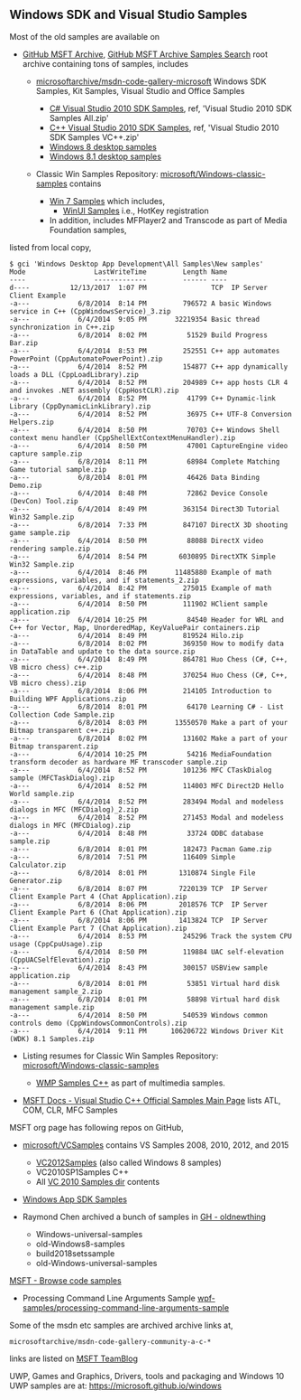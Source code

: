 ## Windows SDK and Visual Studio Samples

Most of the old samples are available on
- [GitHub MSFT Archive](https://github.com/microsoftarchive), [GitHub MSFT Archive Samples Search](https://github.com/microsoftarchive?q=sample&type=all&language=&sort=) root archive containing tons of samples, includes
  - [microsoftarchive/msdn-code-gallery-microsoft](https://github.com/microsoftarchive/msdn-code-gallery-microsoft) Windows SDK Samples, Kit Samples, Visual Studio and Office Samples
    - [C# Visual Studio 2010 SDK Samples](https://github.com/microsoftarchive/msdn-code-gallery-microsoft/tree/master/Visual%20Studio%20Product%20Team/Visual%20Studio%202010%20SDK%20Samples/%5BC%23%5D-Visual%20Studio%202010%20SDK%20Samples), ref, 'Visual Studio 2010 SDK Samples All.zip'
    - [C++ Visual Studio 2010 SDK Samples](https://github.com/microsoftarchive/msdn-code-gallery-microsoft/tree/master/Visual%20Studio%20Product%20Team/Visual%20Studio%202010%20SDK%20Samples/%5BC%2B%2B%5D-Visual%20Studio%202010%20SDK%20Samples), ref, 'Visual Studio 2010 SDK Samples  VC++.zip'
    - [Windows 8 desktop samples](https://github.com/microsoftarchive/msdn-code-gallery-microsoft/tree/master/Official%20Windows%20Platform%20Sample/Windows%208%20desktop%20samples)
    - [Windows 8.1 desktop samples](https://github.com/microsoftarchive/msdn-code-gallery-microsoft/tree/master/Official%20Windows%20Platform%20Sample/Windows%208.1%20desktop%20samples)


  - Classic Win Samples Repository: [microsoft/Windows-classic-samples](https://github.com/microsoft/Windows-classic-samples) contains
    - [Win 7 Samples](https://github.com/microsoft/Windows-classic-samples/tree/main/Samples/Win7Samples) which includes,
      - [WinUI Samples](https://github.com/microsoft/Windows-classic-samples/tree/main/Samples/Win7Samples/winui) i.e., HotKey registration
    - In addition, includes MFPlayer2 and Transcode as part of Media Foundation samples,  
  
listed from local copy,  

    $ gci 'Windows Desktop App Development\All Samples\New samples'
    Mode                 LastWriteTime         Length Name
    ----                 -------------         ------ ----
    d----          12/13/2017  1:07 PM                TCP  IP Server Client Example
    -a---            6/8/2014  8:14 PM         796572 A basic Windows service in C++ (CppWindowsService)_3.zip
    -a---            6/4/2014  9:05 PM       32219354 Basic thread synchronization in C++.zip
    -a---            6/8/2014  8:02 PM          51529 Build Progress Bar.zip
    -a---            6/4/2014  8:53 PM         252551 C++ app automates PowerPoint (CppAutomatePowerPoint).zip
    -a---            6/4/2014  8:52 PM         154877 C++ app dynamically loads a DLL (CppLoadLibrary).zip
    -a---            6/4/2014  8:52 PM         204989 C++ app hosts CLR 4 and invokes .NET assembly (CppHostCLR).zip
    -a---            6/4/2014  8:52 PM          41799 C++ Dynamic-link Library (CppDynamicLinkLibrary).zip
    -a---            6/4/2014  8:52 PM          36975 C++ UTF-8 Conversion Helpers.zip
    -a---            6/4/2014  8:50 PM          70703 C++ Windows Shell context menu handler (CppShellExtContextMenuHandler).zip
    -a---            6/4/2014  8:50 PM          47001 CaptureEngine video capture sample.zip
    -a---            6/8/2014  8:11 PM          68984 Complete Matching Game tutorial sample.zip
    -a---            6/8/2014  8:01 PM          46426 Data Binding Demo.zip
    -a---            6/4/2014  8:48 PM          72862 Device Console (DevCon) Tool.zip
    -a---            6/4/2014  8:49 PM         363154 Direct3D Tutorial Win32 Sample.zip
    -a---            6/8/2014  7:33 PM         847107 DirectX 3D shooting game sample.zip
    -a---            6/4/2014  8:50 PM          88088 DirectX video rendering sample.zip
    -a---            6/4/2014  8:54 PM        6030895 DirectXTK Simple Win32 Sample.zip
    -a---            6/4/2014  8:46 PM       11485880 Example of math expressions, variables, and if statements_2.zip
    -a---            6/4/2014  8:42 PM         275015 Example of math expressions, variables, and if statements.zip
    -a---            6/4/2014  8:50 PM         111902 HClient sample application.zip
    -a---            6/4/2014 10:25 PM          84540 Header for WRL and C++ for Vector, Map, UnorderedMap, KeyValuePair containers.zip
    -a---            6/4/2014  8:49 PM         819524 Hilo.zip
    -a---            6/8/2014  8:02 PM         369350 How to modify data in DataTable and update to the data source.zip
    -a---            6/4/2014  8:49 PM         864781 Huo Chess (C#, C++, VB micro chess) c++.zip
    -a---            6/4/2014  8:48 PM         370254 Huo Chess (C#, C++, VB micro chess).zip
    -a---            6/8/2014  8:06 PM         214105 Introduction to Building WPF Applications.zip
    -a---            6/8/2014  8:01 PM          64170 Learning C# - List  Collection Code Sample.zip
    -a---            6/8/2014  8:03 PM       13550570 Make a part of your Bitmap transparent c++.zip
    -a---            6/8/2014  8:02 PM         131602 Make a part of your Bitmap transparent.zip
    -a---            6/4/2014 10:25 PM          54216 MediaFoundation transform decoder as hardware MF transcoder sample.zip
    -a---            6/4/2014  8:52 PM         101236 MFC CTaskDialog sample (MFCTaskDialog).zip
    -a---            6/4/2014  8:52 PM         114003 MFC Direct2D Hello World sample.zip
    -a---            6/4/2014  8:52 PM         283494 Modal and modeless dialogs in MFC (MFCDialog)_2.zip
    -a---            6/4/2014  8:52 PM         271453 Modal and modeless dialogs in MFC (MFCDialog).zip
    -a---            6/4/2014  8:48 PM          33724 ODBC database sample.zip
    -a---            6/8/2014  8:01 PM         182473 Pacman Game.zip
    -a---            6/8/2014  7:51 PM         116409 Simple Calculator.zip
    -a---            6/8/2014  8:01 PM        1310874 Single File Generator.zip
    -a---            6/8/2014  8:07 PM        7220139 TCP  IP Server Client Example Part 4 (Chat Application).zip
    -a---            6/8/2014  8:06 PM        2018576 TCP  IP Server Client Example Part 6 (Chat Application).zip
    -a---            6/8/2014  8:06 PM        1413824 TCP  IP Server Client Example Part 7 (Chat Application).zip
    -a---            6/4/2014  8:53 PM         245296 Track the system CPU usage (CppCpuUsage).zip
    -a---            6/4/2014  8:50 PM         119884 UAC self-elevation (CppUACSelfElevation).zip
    -a---            6/4/2014  8:43 PM         300157 USBView sample application.zip
    -a---            6/8/2014  8:01 PM          53851 Virtual hard disk management sample_2.zip
    -a---            6/8/2014  8:01 PM          58898 Virtual hard disk management sample.zip
    -a---            6/4/2014  8:50 PM         540539 Windows common controls demo (CppWindowsCommonControls).zip
    -a---            6/4/2014  9:11 PM      106206722 Windows Driver Kit (WDK) 8.1 Samples.zip


  - Listing resumes for Classic Win Samples Repository: [microsoft/Windows-classic-samples](https://github.com/microsoft/Windows-classic-samples)
    - [WMP Samples C++](https://github.com/microsoft/Windows-classic-samples/tree/main/Samples/Win7Samples/multimedia/WMP) as part of multimedia samples.

- [MSFT Docs - Visual Studio C++ Official Samples Main Page](https://learn.microsoft.com/en-us/cpp/overview/visual-cpp-samples) lists ATL, COM, CLR, MFC Samples

MSFT org page has following repos on GitHub,
- [microsoft/VCSamples](https://github.com/microsoft/VCSamples) contains VS Samples 2008, 2010, 2012, and 2015
  - [VC2012Samples](https://github.com/microsoft/VCSamples/tree/master/VC2012Samples) (also called Windows 8 samples)
  - VC2010SP1Samples C++
  - All [VC 2010 Samples dir](https://github.com/microsoft/VCSamples/tree/master/VC2010Samples) contents

- [Windows App SDK Samples](https://github.com/microsoft/WindowsAppSDK-Samples)
- Raymond Chen archived a bunch of samples in [GH - oldnewthing](https://github.com/oldnewthing)
  - Windows-universal-samples
  - old-Windows8-samples
  - build2018setssample
  - old-Windows-universal-samples


[MSFT - Browse code samples](https://learn.microsoft.com/en-us/samples/browse)
- Processing Command Line Arguments Sample [wpf-samples/processing-command-line-arguments-sample](https://learn.microsoft.com/en-us/samples/microsoft/wpf-samples/processing-command-line-arguments-sample/)


Some of the msdn etc samples are archived archive links at,

    microsoftarchive/msdn-code-gallery-community-a-c-*

links are listed on [MSFT TeamBlog](https://learn.microsoft.com/en-us/teamblog/msdn-code-gallery-retired)


UWP, Games and Graphics, Drivers, tools and packaging and Windows 10 UWP samples are at: https://microsoft.github.io/windows